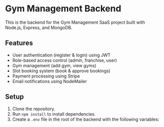 # Gym Management Backend

This is the backend for the Gym Management SaaS project built with Node.js, Express, and MongoDB.

## Features

- User authentication (register & login) using JWT
- Role-based access control (admin, franchise, user)
- Gym management (add gym, view gyms)
- Slot booking system (book & approve bookings)
- Payment processing using Stripe
- Email notifications using NodeMailer

## Setup

1. Clone the repository.
2. Run `npm install` to install dependencies.
3. Create a `.env` file in the root of the backend with the following variables:

